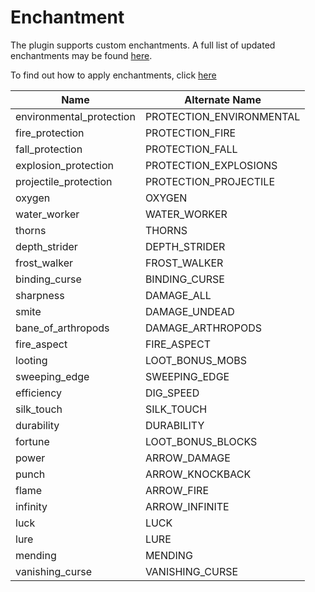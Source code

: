 # Enchantment

The plugin supports custom enchantments. A full list of
updated enchantments may be found [here](https://minecraft.gamepedia.com/Enchanting).

To find out how to apply enchantments, click [here](config/crate?id=examples)

| Name                     | Alternate Name           |
| ------------------------ | ------------------------ |
| environmental_protection | PROTECTION_ENVIRONMENTAL |
| fire_protection          | PROTECTION_FIRE          |
| fall_protection          | PROTECTION_FALL          |
| explosion_protection     | PROTECTION_EXPLOSIONS    |
| projectile_protection    | PROTECTION_PROJECTILE    |
| oxygen                   | OXYGEN                   |
| water_worker             | WATER_WORKER             |
| thorns                   | THORNS                   |
| depth_strider            | DEPTH_STRIDER            |
| frost_walker             | FROST_WALKER             |
| binding_curse            | BINDING_CURSE            |
| sharpness                | DAMAGE_ALL               |
| smite                    | DAMAGE_UNDEAD            |
| bane_of_arthropods       | DAMAGE_ARTHROPODS        |
| fire_aspect              | FIRE_ASPECT              |
| looting                  | LOOT_BONUS_MOBS          |
| sweeping_edge            | SWEEPING_EDGE            |
| efficiency               | DIG_SPEED                |
| silk_touch               | SILK_TOUCH               |
| durability               | DURABILITY               |
| fortune                  | LOOT_BONUS_BLOCKS        |
| power                    | ARROW_DAMAGE             |
| punch                    | ARROW_KNOCKBACK          |
| flame                    | ARROW_FIRE               |
| infinity                 | ARROW_INFINITE           |
| luck                     | LUCK                     |
| lure                     | LURE                     |
| mending                  | MENDING                  |
| vanishing_curse          | VANISHING_CURSE          |
